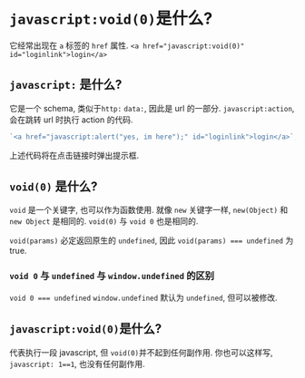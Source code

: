 # `javascript:void(0)`是什么?

它经常出现在 `a` 标签的 `href` 属性.
`<a href="javascript:void(0)" id="loginlink">login</a>`

## `javascript:` 是什么?

它是一个 schema, 类似于`http:` `data:`, 因此是 url 的一部分.
`javascript:action`, 会在跳转 url 时执行 action 的代码.

```js
`<a href="javascript:alert("yes, im here");" id="loginlink">login</a>`;
```

上述代码将在点击链接时弹出提示框.

## `void(0)` 是什么?

`void` 是一个关键字, 也可以作为函数使用. 就像 `new` 关键字一样, `new(Object)` 和 `new Object` 是相同的. `void(0)` 与 `void 0` 也是相同的.

`void(params)` 必定返回原生的 `undefined`, 因此 `void(params) === undefined` 为 true.

### `void 0` 与 `undefined` 与 `window.undefined` 的区别

`void 0 === undefined`
`window.undefined` 默认为 `undefined`, 但可以被修改.

## `javascript:void(0)`是什么?

代表执行一段 javascript, 但 `void(0)`并不起到任何副作用. 你也可以这样写, `javascript: 1==1`, 也没有任何副作用.

